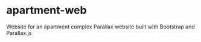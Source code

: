 # apartment-web
Website for an apartment complex
Parallax website built with Bootstrap and Parallax.js
